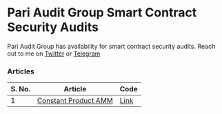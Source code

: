 
# Pari Audit Group Smart Contract Security Audits

Pari Audit Group has availability for smart contract security audits. Reach out to me on [Twitter](https://twitter.com/tomarpari90) or [Telegram](https://t.me/paritomarr)

### Articles


| S. No.| Article  | Code |
| ---|------------- | ------------- |
|  1 |[Constant Product AMM]()  | [Link]() |

